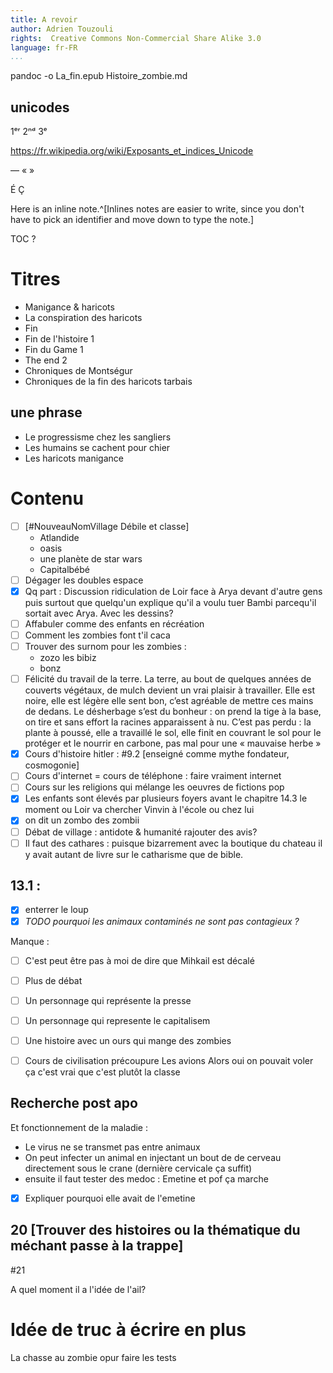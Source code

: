 ```yaml
---
title: A revoir
author: Adrien Touzouli
rights:  Creative Commons Non-Commercial Share Alike 3.0
language: fr-FR
...
```



pandoc -o La_fin.epub Histoire_zombie.md



## unicodes



1ᵉʳ 2ⁿᵈ  3ᵉ

https://fr.wikipedia.org/wiki/Exposants_et_indices_Unicode

— « »

É Ç

Here is an inline note.^[Inlines notes are easier to write, since
you don't have to pick an identifier and move down to type the
note.]



TOC ?


# Titres 

- Manigance & haricots
- La conspiration des haricots
- Fin
- Fin de l'histoire 1
- Fin du Game 1
- The end 2
- Chroniques de Montségur
- Chroniques de la fin des haricots tarbais

## une phrase

- Le progressisme chez les sangliers
- Les humains se cachent pour chier
- Les haricots manigance

# Contenu

- [ ] [#NouveauNomVillage Débile et classe] 
   - Atlandide
   - oasis
   - une planète de star wars
  - Capitalbébé
- [ ] Dégager les doubles espace
- [x] Qq part : Discussion ridiculation de Loir face à Arya devant d'autre gens puis surtout que quelqu'un explique qu'il a voulu tuer Bambi parcequ'il sortait avec Arya. Avec les dessins?
- [ ] Affabuler comme des enfants en récréation
- [ ] Comment les zombies font t'il caca
- [ ] Trouver des surnom pour les zombies : 
  - zozo les bibiz
  - bonz
- [ ] Félicité du travail de la terre. 
  La terre, au bout de quelques années de couverts végétaux, de mulch devient un vrai plaisir à travailler. Elle est noire, elle est légère elle sent bon, c’est agréable de mettre ces mains de dedans. Le désherbage s’est du bonheur : on prend la tige à la base, on tire et sans effort la racines apparaissent à nu. C’est pas perdu : la plante à poussé, elle a travaillé le sol, elle finit en couvrant le sol pour le protéger et le nourrir en carbone, pas mal pour une « mauvaise herbe »
- [x] Cours d'histoire hitler : #9.2 [enseigné comme mythe fondateur, cosmogonie]
- [ ] Cours d'internet = cours de téléphone : faire vraiment internet
- [ ] Cours sur les religions qui mélange les oeuvres de fictions pop
- [x] Les enfants sont élevés par plusieurs foyers avant le chapitre 14.3 le moment ou Loir va chercher Vinvin à l'école ou chez lui
- [x] on dit un zombo des zombii
- [ ] Débat de village : antidote & humanité rajouter des avis?
- [ ] Il faut des cathares : puisque bizarrement avec la boutique du chateau il y avait autant de livre sur le catharisme que de bible.

## 13.1 : 

- [x] enterrer le loup
- [x] _TODO pourquoi les animaux contaminés ne sont pas contagieux ?_

Manque : 

- [ ] C'est peut être pas à moi de dire que Mihkail est décalé

- [ ] Plus de débat

- [ ] Un personnage qui représente la presse

- [ ] Un personnage qui represente le capitalisem

- [ ] Une histoire avec un ours qui mange des zombies

- [ ] Cours de civilisation précoupure Les avions   Alors oui on pouvait voler ça c'est vrai que c'est plutôt la classe

  

## Recherche post apo

Et fonctionnement de la maladie :

- Le virus ne se transmet pas entre animaux
- On peut infecter un animal en injectant un bout de de cerveau directement sous le crane (dernière cervicale ça suffit)
- ensuite il faut tester des medoc : Emetine et pof ça marche
- [x] Expliquer pourquoi elle avait de l'emetine



## 20 [Trouver des histoires ou la thématique du méchant passe à la trappe]



#21 

A quel moment il a l'idée de l'ail?

# Idée de truc à écrire en plus

La chasse au zombie opur faire les tests
